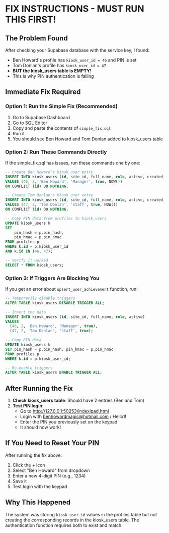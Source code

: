 # FIX INSTRUCTIONS - MUST RUN THIS FIRST!

## The Problem Found
After checking your Supabase database with the service key, I found:
- Ben Howard's profile has `kiosk_user_id = 46` and PIN is set
- Tom Donlan's profile has `kiosk_user_id = 47`
- **BUT the kiosk_users table is EMPTY!**
- This is why PIN authentication is failing

## Immediate Fix Required

### Option 1: Run the Simple Fix (Recommended)
1. Go to Supabase Dashboard
2. Go to SQL Editor
3. Copy and paste the contents of `simple_fix.sql`
4. Run it
5. You should see Ben Howard and Tom Donlan added to kiosk_users table

### Option 2: Run These Commands Directly
If the simple_fix.sql has issues, run these commands one by one:

```sql
-- Create Ben Howard's kiosk_user entry
INSERT INTO kiosk_users (id, site_id, full_name, role, active, created_at)
VALUES (46, 2, 'Ben Howard', 'Manager', true, NOW())
ON CONFLICT (id) DO NOTHING;

-- Create Tom Donlan's kiosk_user entry
INSERT INTO kiosk_users (id, site_id, full_name, role, active, created_at)
VALUES (47, 2, 'Tom Donlan', 'staff', true, NOW())
ON CONFLICT (id) DO NOTHING;

-- Copy PIN data from profiles to kiosk_users
UPDATE kiosk_users k
SET
    pin_hash = p.pin_hash,
    pin_hmac = p.pin_hmac
FROM profiles p
WHERE k.id = p.kiosk_user_id
AND k.id IN (46, 47);

-- Verify it worked
SELECT * FROM kiosk_users;
```

### Option 3: If Triggers Are Blocking You
If you get an error about `upsert_user_achievement` function, run:

```sql
-- Temporarily disable triggers
ALTER TABLE kiosk_users DISABLE TRIGGER ALL;

-- Insert the data
INSERT INTO kiosk_users (id, site_id, full_name, role, active)
VALUES
  (46, 2, 'Ben Howard', 'Manager', true),
  (47, 2, 'Tom Donlan', 'staff', true);

-- Copy PIN data
UPDATE kiosk_users k
SET pin_hash = p.pin_hash, pin_hmac = p.pin_hmac
FROM profiles p
WHERE k.id = p.kiosk_user_id;

-- Re-enable triggers
ALTER TABLE kiosk_users ENABLE TRIGGER ALL;
```

## After Running the Fix

1. **Check kiosk_users table**: Should have 2 entries (Ben and Tom)
2. **Test PIN login**:
   - Go to http://127.0.0.1:50253/indexIpad.html
   - Login with benhowardmagic@hotmail.com / Hello1!
   - Enter the PIN you previously set on the keypad
   - It should now work!

## If You Need to Reset Your PIN

After running the fix above:
1. Click the + icon
2. Select "Ben Howard" from dropdown
3. Enter a new 4-digit PIN (e.g., 1234)
4. Save it
5. Test login with the keypad

## Why This Happened

The system was storing `kiosk_user_id` values in the profiles table but not creating the corresponding records in the kiosk_users table. The authentication function requires both to exist and match.